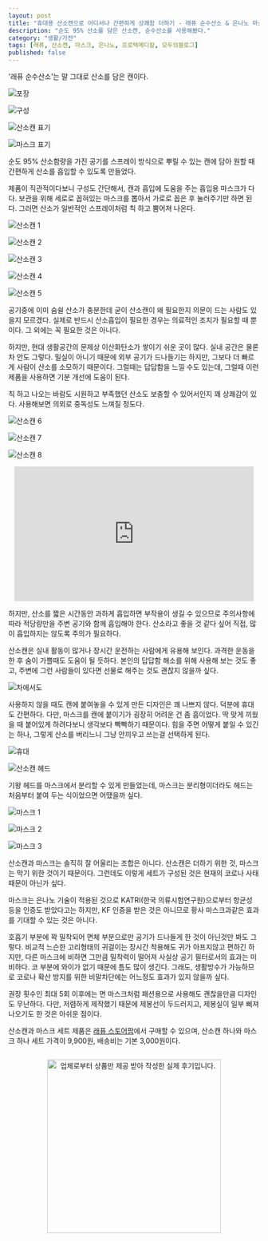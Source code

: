 ```yaml
---
layout: post
title: "휴대용 산소캔으로 어디서나 간편하게 상쾌함 더하기 - 래퓨 순수산소 & 은나노 마스크 세트"
description: "순도 95% 산소를 담은 산소캔, 순수산소를 사용해봤다."
category: "생활/가전"
tags: [래퓨, 산소캔, 마스크, 은나노, 프로텍메디칼, 모두의블로그]
published: false
---
```


'래퓨 순수산소'는
말 그대로 산소를 담은 캔이다.

![포장](https://lh3.googleusercontent.com/ovLV7EGSK7vhv21RMYvrO7eHvMFR1-ml4SLdSqeyJJCwcYZUOtH8-NUGuqyjr39k2wd_pq9hM1_iaA=s480)

![구성](https://lh3.googleusercontent.com/yo5k5VDzeocNIR2qmlxF_xDK8tzNj7SQn5NBVj46ALPyzdjw8ozNA4_xOaBvM-Lyy-vDSnUI15O4zA=s480)

![산소캔 표기](https://lh3.googleusercontent.com/qrsoV8jyrwoYQrHRi6S2qZ7HFDiWq6KPh6_h0lFke_5NPLRujowtydDQZ9pXok89iTBymWJbhLtiIw=s480)

![마스크 표기](https://lh3.googleusercontent.com/bvoNrAwbuO4MuuI83OYhCBopaxZ9PVcprPk15rAPvq0MHPHGX-8STYhoifZh1NdDu39ctH2hDfJhHQ=s480)

순도 95% 산소함량을 가진 공기를 스프레이 방식으로 뿌릴 수 있는 캔에 담아
원할 때 간편하게 산소를 흡입할 수 있도록 만들었다.

제품이 직관적이다보니 구성도 간단해서,
캔과 흡입에 도움을 주는 흡입용 마스크가 다다.
보관을 위해 세로로 꼽혀있는 마스크를 뽑아서
가로로 꼽은 후 눌러주기만 하면 된다.
그러면 산소가 일반적인 스프레이처럼 칙 하고 뿜어져 나온다.

![산소캔 1](https://lh3.googleusercontent.com/3uumlgWIvDhqFY3BiEb5tqvA1rKSEv89lpx7W_I7m142CRlf0YSKr1YE8CutvsAoGOAW4zvJgs_GDA=s480)

![산소캔 2](https://lh3.googleusercontent.com/KUu_nI3ZRFgMH9msI_SZ0y6Av_SOYT4it5UE8HYKwQs0YAN_DPH4hSUnIFcTk7NdzNQsI2i0Fp2X4g=s480)

![산소캔 3](https://lh3.googleusercontent.com/Q6rFZWi5I9tLamWkIQrL2APE80i3gnMdoxRDdBkngbonEcsLwZu8s_IAwDfEbLn8FTMYSwrcJrZhUg=s480)

![산소캔 4](https://lh3.googleusercontent.com/6fWaoioL7CiSXtcLD-ptLlStXXUIfbNxIWqWw5DSrdPSVq05zYk-gNm0IuKk07DDkwqdndhjcs4hJw=s480)

![산소캔 5](https://lh3.googleusercontent.com/yehmGTPAqRqbWTiOAkR3wGIxCFC5uBojgbtZYdodr8TCOl3GQs4w08LiDGdxCPiJ4DB911bwvbQKHg=s480)

공기중에 이미 숨쉴 산소가 충분한데 굳이 산소캔이 왜 필요한지 의문이 드는 사람도 있을지 모르겠다.
실제로 반드시 산소흡입이 필요한 경우는 의료적인 조치가 필요할 때 뿐이다.
그 외에는 꼭 필요한 것은 아니다.

하지만, 현대 생활공간의 문제상 이산화탄소가 쌓이기 쉬운 곳이 많다.
실내 공간은 물론 차 안도 그렇다.
밀실이 아니기 때문에 외부 공기가 드나들기는 하지만,
그보다 더 빠르게 사람이 산소를 소모하기 때문이다.
그럴때는 답답함을 느낄 수도 있는데,
그럴때 이런 제품을 사용하면 기분 개선에 도움이 된다.

칙 하고 나오는 바람도 시원하고
부족했던 산소도 보충할 수 있어서인지 꽤 상쾌감이 있다.
사용해보면 의외로 중독성도 느껴질 정도다.

![산소캔 6](https://lh3.googleusercontent.com/x5myFkA_6WXvh5Rl9aPYIEkw5TwFSG2u7YMMweewtZyzkD81ayuxHJYIgeppZ6Kcdc8nRsNfK-zUfQ=s480)

![산소캔 7](https://lh3.googleusercontent.com/jLJTyVFSqOCNdf2ifc3RrvJxqJt2OWFkO7j5xyYxr9OSqY5dZ1OJXhRMP1g1QlA-N_H8HKRWGJXjQg=s480)

![산소캔 8](https://lh3.googleusercontent.com/yQZYfO8EOEd6okYqBDBGES9H_NMvV-FGvhLoOE8gu5_lcVLm0HbligzHQzKmQXDm045r3rH2SfrZFA=s480)

<center><iframe width="480" height="270" src="https://www.youtube.com/embed/I0r562jJbpo" frameborder="0" allow="accelerometer; autoplay; encrypted-media; gyroscope; picture-in-picture" allowfullscreen></iframe></center>

하지만, 산소를 짧은 시간동안 과하게 흡입하면 부작용이 생길 수 있으므로
주의사항에 따라 적당량만을 주변 공기와 함께 흡입해야 한다.
산소라고 좋을 것 같다 싶어 직접, 많이 흡입하지는 않도록 주의가 필요하다.

산소캔은 실내 활동이 많거나 장시간 운전하는 사람에게 유용해 보인다.
과격한 운동을 한 후 숨이 가쁠때도 도움이 될 듯하다.
본인의 답답함 해소를 위해 사용해 보는 것도 좋고,
주변에 그런 사람들이 있다면 선물로 해주는 것도 괜찮지 않을까 싶다.

![차에서도](https://lh3.googleusercontent.com/piIkcfitSe9T3Lp_z0Gi_NrfjJWC0NceBAF3zCNB1WObiHC94BfyzRqIMCUJ_3_A2-xRLgVGk4cInA=s480)

사용하지 않을 때도 캔에 붙여놓을 수 있게 만든 디자인은 꽤 나쁘지 않다.
덕분에 휴대도 간편하다.
다만, 마스크를 캔에 붙이기가 굉장히 어려운 건 좀 흠이었다.
딱 맞게 끼웠을 때 붙어있게 하려다보니 생각보다 빡빡하기 때문이다.
힘을 주면 어떻게 붙일 수 있긴는 하나, 그렇게 산소를 버리느니 그냥 안끼우고 쓰는걸 선택하게 된다.

![휴대](https://lh3.googleusercontent.com/Nrpt_Nwf_qcPONzFW8i-E3WA7uVq_H5aUGbKUVVVUir96nwLuXtx96IXcgQM_6lkM8lfRU68sAFwCQ=s480)

![산소캔 헤드](https://lh3.googleusercontent.com/BTdsbUXEX9Pzh9PjTYYwvoKjJusCTOFlFJRVwPQ9nlkhKEy4PFfnocXb2-diHLExHW8mQ184yS5s5w=s480)

기왕 헤드를 마스크에서 분리할 수 있게 만들었는데,
마스크는 분리형이더라도 헤드는 처음부터 붙여 두는 식이었으면 어땠을까 싶다.

![마스크 1](https://lh3.googleusercontent.com/7XjqIN9TNXQbLfomWSRPVbW_PhQAJkr-7nS-RCS9aETR6qYC0bh9a-thvV9nQS3WSNK8sxYG_eUsBw=s480)

![마스크 2](https://lh3.googleusercontent.com/s0by8_uXSi7vqV8QeXyHRBQVgrwNb0j-SjnrSCa8bnBNfVxNdSjGdro17oRllaP7rMHlvETTkHQWbQ=s480)

![마스크 3](https://lh3.googleusercontent.com/leNzGkfiSHI31lQFEhMDOIX0AtVLw___br_fEL3XHttzy3mxzHUgzZN84_uWZMCO23JmCofhRAzvZg=s480)

산소캔과 마스크는 솔직히 잘 어울리는 조합은 아니다.
산소캔은 더하기 위한 것, 마스크는 막기 위한 것이기 때문이다.
그런데도 이렇게 세트가 구성된 것은 현재의 코로나 사태 때문이 아닌가 싶다.

마스크는 은나노 기술이 적용된 것으로
KATRI(한국 의류시험연구원)으로부터 항균성 등을 인증도 받았다고는 하지만,
KF 인증을 받은 것은 아니므로 황사 마스크과같은 효과를 기대할 수 있는 것은 아니다.

호흡기 부분에 꽉 밀착되어 면체 부분으로만 공기가 드나들게 한 것이 아닌것만 봐도 그렇다.
비교적 느슨한 고리형태의 귀걸이는 장시간 착용해도 귀가 아프지않고 편하긴 하지만,
다른 마스크에 비하면 그만큼 밀착력이 떨어져 사실상 공기 필터로서의 효과는 미비하다.
코 부분에 와이가 없기 때문에 틈도 많이 생긴다.
그래도, 생활방수가 가능하므로 코로나 확산 방지를 위한 비말차단에는 어느정도 효과가 있지 않을까 싶다.

권장 횟수인 최대 5회 이후에는 면 마스크처럼 패션용으로 사용해도 괜찮을만큼 디자인도 무난하다.
다만, 저렴하게 제작했기 때문에 제봉선이 두드러지고,
제봉실이 일부 삐져나오기도 한 것은 아쉬운 점이다.

산소캔과 마스크 세트 제품은
[래퓨 스토어팜](https://smartstore.naver.com/lairpur/products/4864603013)에서 구매할 수 있으며,
산소캔 하나와 마스크 하나 세트 가격이 9,900원,
배송비는 기본 3,000원이다.



<div style="text-align: center; margin: 2em;"><img width="348" src="https://modublog.co.kr/img/sponser_img.php?mb_mb=reznoagmailcom&wr_wr=503465&bo_table=life&p_wr_wr=31101" alt="업체로부터 상품만 제공 받아 작성한 실제 후기입니다." /></div>
